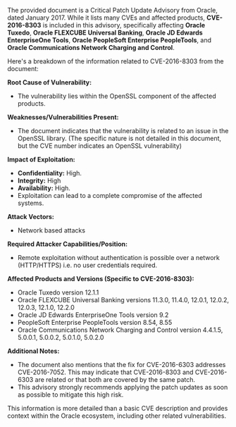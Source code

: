 The provided document is a Critical Patch Update Advisory from Oracle, dated January 2017. While it lists many CVEs and affected products, **CVE-2016-8303** is included in this advisory, specifically affecting **Oracle Tuxedo**, **Oracle FLEXCUBE Universal Banking**, **Oracle JD Edwards EnterpriseOne Tools**, **Oracle PeopleSoft Enterprise PeopleTools**, and **Oracle Communications Network Charging and Control**.

Here's a breakdown of the information related to CVE-2016-8303 from the document:

**Root Cause of Vulnerability:**
- The vulnerability lies within the OpenSSL component of the affected products.

**Weaknesses/Vulnerabilities Present:**
- The document indicates that the vulnerability is related to an issue in the OpenSSL library. (The specific nature is not detailed in this document, but the CVE number indicates an OpenSSL vulnerability)

**Impact of Exploitation:**
- **Confidentiality:** High.
- **Integrity:** High
- **Availability:** High.
-  Exploitation can lead to a complete compromise of the affected systems.

**Attack Vectors:**
- Network based attacks

**Required Attacker Capabilities/Position:**
- Remote exploitation without authentication is possible over a network (HTTP/HTTPS) i.e. no user credentials required.

**Affected Products and Versions (Specific to CVE-2016-8303):**
- Oracle Tuxedo version 12.1.1
- Oracle FLEXCUBE Universal Banking versions 11.3.0, 11.4.0, 12.0.1, 12.0.2, 12.0.3, 12.1.0, 12.2.0
- Oracle JD Edwards EnterpriseOne Tools version 9.2
- PeopleSoft Enterprise PeopleTools version 8.54, 8.55
- Oracle Communications Network Charging and Control version 4.4.1.5, 5.0.0.1, 5.0.0.2, 5.0.1.0, 5.0.2.0

**Additional Notes:**
- The document also mentions that the fix for CVE-2016-6303 addresses CVE-2016-7052. This may indicate that CVE-2016-8303 and CVE-2016-6303 are related or that both are covered by the same patch.
- This advisory strongly recommends applying the patch updates as soon as possible to mitigate this high risk.

This information is more detailed than a basic CVE description and provides context within the Oracle ecosystem, including other related vulnerabilities.